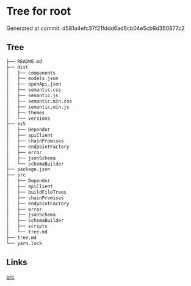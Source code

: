 # Tree for root
Generated at commit: d581a4efc37f21fddd6ad6cb04e5cb9d360877c2
## Tree
```bash
├── README.md
├── dist
│   ├── components
│   ├── models.json
│   ├── openApi.json
│   ├── semantic.css
│   ├── semantic.js
│   ├── semantic.min.css
│   ├── semantic.min.js
│   ├── themes
│   └── versions
├── es5
│   ├── Dependor
│   ├── apiClient
│   ├── chainPromises
│   ├── endpointFactory
│   ├── error
│   ├── jsonSchema
│   └── schemaBuilder
├── package.json
├── src
│   ├── Dependor
│   ├── apiClient
│   ├── buildFileTrees
│   ├── chainPromises
│   ├── endpointFactory
│   ├── error
│   ├── jsonSchema
│   ├── schemaBuilder
│   ├── scripts
│   └── tree.md
├── tree.md
└── yarn.lock

```

## Links
[src](src/tree.md)